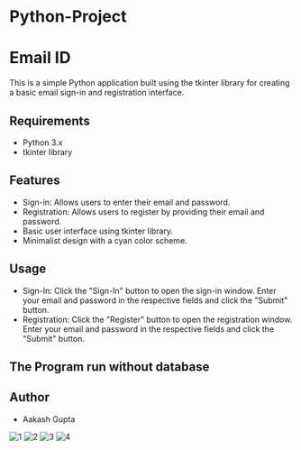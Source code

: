 # Python-Project

# Email ID

This is a simple Python application built using the tkinter library for creating a basic email sign-in and registration interface.

## Requirements

- Python 3.x
- tkinter library

## Features

- Sign-in: Allows users to enter their email and password.
- Registration: Allows users to register by providing their email and password.
- Basic user interface using tkinter library.
- Minimalist design with a cyan color scheme.

## Usage

- Sign-In: Click the "Sign-In" button to open the sign-in window. Enter your email and password in the respective fields and click the "Submit" button.
- Registration: Click the "Register" button to open the registration window. Enter your email and password in the respective fields and click the "Submit" button.

## The Program run without database

## Author

- Aakash Gupta

![1](https://user-images.githubusercontent.com/43983317/236446010-8d280f28-0c15-4674-8894-42f039d2f38b.png)
![2](https://user-images.githubusercontent.com/43983317/236446016-b60c338f-9795-4827-8156-d8e253708fa2.png)
![3](https://user-images.githubusercontent.com/43983317/236446019-ef3409f5-31e8-4acd-8c60-fb6435b9db0b.png)
![4](https://user-images.githubusercontent.com/43983317/236446022-4b3cbe3b-3c0e-403e-847c-1a8503965731.png)


